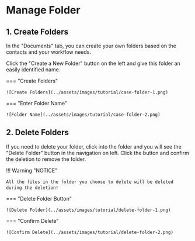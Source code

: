 # Manage Folder

## 1. Create Folders

In the "Documents" tab, you can create your own folders based on the contacts and your workflow needs. 

Click the "Create a New Folder" button on the left and give this folder an easily identified name.

=== "Create Folders"

    ![Create Folders](../assets/images/tutorial/case-folder-1.png)

=== "Enter Folder Name"

    ![Folder Name](../assets/images/tutorial/case-folder-2.png)

## 2. Delete Folders

If you need to delete your folder, click into the folder and you will see the "Delete Folder" button in the navigation on left. Click the button and confirm the deletion to remove the folder.

!!! Warning "NOTICE"

    All the files in the folder you choose to delete will be deleted during the deletion!

=== "Delete Folder Button"

    ![Delete Folder](../assets/images/tutorial/delete-folder-1.png)

=== "Confirm Delete"

    ![Confirm Delete](../assets/images/tutorial/delete-folder-2.png)